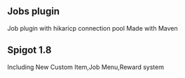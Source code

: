 ## Jobs plugin
Job plugin with hikaricp connection pool Made with Maven
## Spigot 1.8
Including New Custom Item,Job Menu,Reward system
